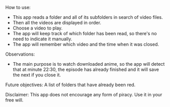 How to use:
- This app reads a folder and all of its subfolders in search of video files.
- Then all the videos are displayed in order.
- Choose a video to play.
- The app will keep track of which folder has been read, so there's no need to indicate it manually.
- The app will remember which video and the time when it was closed.

Observations:
- The main purpose is to watch downloaded anime, so the app will detect that at minute 22:30, the episode has already finished and it will save the next if you close it.

Future objectives:
A list of folders that have already been red.

Disclaimer:
This app does not encourage any form of piracy. Use it in your free will.
